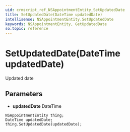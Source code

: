 ```yaml
---
uid: crmscript_ref_NSAppointmentEntity_SetUpdatedDate
title: SetUpdatedDate(DateTime updatedDate)
intellisense: NSAppointmentEntity.SetUpdatedDate
keywords: NSAppointmentEntity, GetUpdatedDate
so.topic: reference
---
```


# SetUpdatedDate(DateTime updatedDate)

Updated date

## Parameters

* **updatedDate** DateTime

```crmscript
NSAppointmentEntity thing;
DateTime updatedDate;
thing.SetUpdatedDate(updatedDate);
```

